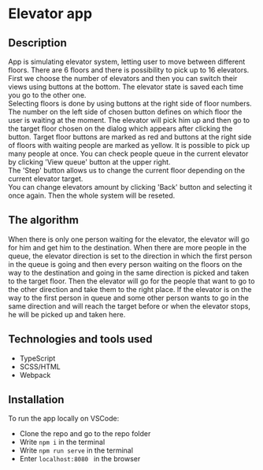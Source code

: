 # Elevator app
## Description
App is simulating elevator system, letting user to move between different floors. There are 6 floors and there is possibility to pick up to 16 elevators. First we choose the number of elevators and then you can switch their views using buttons at the bottom. The elevator state is saved each time you go to the other one. <br />
Selecting floors is done by using buttons at the right side of floor numbers. The number on the left side of chosen button defines on which floor the user is waiting at the moment. The elevator will pick him up and then go to the target floor chosen on the dialog which appears after clicking the button. Target floor buttons are marked as red and buttons at the right side of floors with waiting people are marked as yellow. It is possible to pick up many people at once. You can check people queue in the current elevator by clicking 'View queue' button at the upper right.<br /> 
The 'Step' button allows us to change the current floor depending on the current elevator target. <br />
You can change elevators amount by clicking 'Back' button and selecting it once again. Then the whole system will be reseted. <br />
## The algorithm
When there is only one person waiting for the elevator, the elevator will go for him and get him to the destination. When there are more people in the queue, the elevator direction is set to the direction in which the first person in the queue is going and then every person waiting on the floors on the way to the destination and going in the same direction is picked and taken to the target floor. Then the elevator will go for the people that want to go to the other direction and take them to the right place. If the elevator is on the way to the first person in queue and some other person wants to go in the same direction and will reach the target before or when the elevator stops, he will be picked up and taken here. 

## Technologies and tools used
* TypeScript
* SCSS/HTML
* Webpack

## Installation
To run the app locally on VSCode:
* Clone the repo and go to the repo folder
* Write `npm i` in the terminal
* Write `npm run serve` in the terminal
* Enter `localhost:8080 ` in the browser
